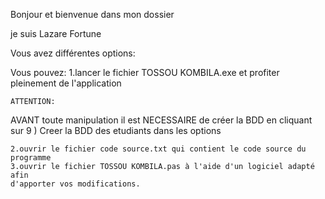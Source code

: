 Bonjour et bienvenue dans mon dossier

je suis Lazare Fortune

Vous avez différentes options:

Vous pouvez: 
	1.lancer le fichier TOSSOU KOMBILA.exe et profiter pleinement de l'application
	
	ATTENTION: 

AVANT toute manipulation il est NECESSAIRE de créer la BDD en cliquant sur
9 ) Creer la BDD des etudiants 
dans les options
	
	2.ouvrir le fichier code source.txt qui contient le code source du programme
	3.ouvrir le fichier TOSSOU KOMBILA.pas à l'aide d'un logiciel adapté afin 
	d'apporter vos modifications.

